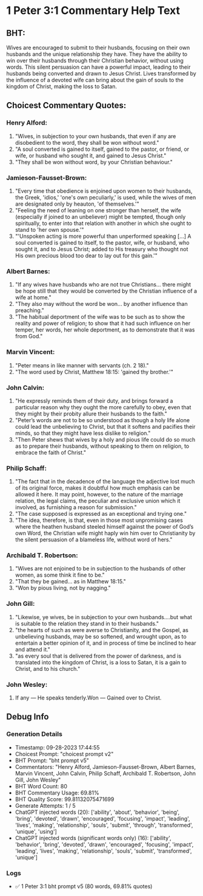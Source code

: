 # 1 Peter 3:1 Commentary Help Text

## BHT:
Wives are encouraged to submit to their husbands, focusing on their own husbands and the unique relationship they have. They have the ability to win over their husbands through their Christian behavior, without using words. This silent persuasion can have a powerful impact, leading to their husbands being converted and drawn to Jesus Christ. Lives transformed by the influence of a devoted wife can bring about the gain of souls to the kingdom of Christ, making the loss to Satan.

## Choicest Commentary Quotes:
### Henry Alford:
1. "Wives, in subjection to your own husbands, that even if any are disobedient to the word, they shall be won without word."
2. "A soul converted is gained to itself, gained to the pastor, or friend, or wife, or husband who sought it, and gained to Jesus Christ."
3. "They shall be won without word, by your Christian behaviour."

### Jamieson-Fausset-Brown:
1. "Every time that obedience is enjoined upon women to their husbands, the Greek, 'idios,' 'one's own peculiarly,' is used, while the wives of men are designated only by heauton, 'of themselves.'"
2. "Feeling the need of leaning on one stronger than herself, the wife (especially if joined to an unbeliever) might be tempted, though only spiritually, to enter into that relation with another in which she ought to stand to 'her own spouse.'"
3. "'Unspoken acting is more powerful than unperformed speaking [...] A soul converted is gained to itself, to the pastor, wife, or husband, who sought it, and to Jesus Christ; added to His treasury who thought not His own precious blood too dear to lay out for this gain.'"

### Albert Barnes:
1. "If any wives have husbands who are not true Christians... there might be hope still that they would be converted by the Christian influence of a wife at home."
2. "They also may without the word be won... by another influence than preaching."
3. "The habitual deportment of the wife was to be such as to show the reality and power of religion; to show that it had such influence on her temper, her words, her whole deportment, as to demonstrate that it was from God."

### Marvin Vincent:
1. "Peter means in like manner with servants (ch. 2 18)."
2. "The word used by Christ, Matthew 18:15: 'gained thy brother.'"

### John Calvin:
1. "He expressly reminds them of their duty, and brings forward a particular reason why they ought the more carefully to obey, even that they might by their probity allure their husbands to the faith."
2. "Peter’s words are not to be so understood as though a holy life alone could lead the unbelieving to Christ, but that it softens and pacifies their minds, so that they might have less dislike to religion."
3. "Then Peter shews that wives by a holy and pious life could do so much as to prepare their husbands, without speaking to them on religion, to embrace the faith of Christ."

### Philip Schaff:
1. "The fact that in the decadence of the language the adjective lost much of its original force, makes it doubtful how much emphasis can be allowed it here. It may point, however, to the nature of the marriage relation, the legal claims, the peculiar and exclusive union which it involved, as furnishing a reason for submission."
2. "The case supposed is expressed as an exceptional and trying one."
3. "The idea, therefore, is that, even in those most unpromising cases where the heathen husband steeled himself against the power of God’s own Word, the Christian wife might haply win him over to Christianity by the silent persuasion of a blameless life, without word of hers."

### Archibald T. Robertson:
1. "Wives are not enjoined to be in subjection to the husbands of other women, as some think it fine to be."
2. "That they be gained... as in Matthew 18:15."
3. "Won by pious living, not by nagging."

### John Gill:
1. "Likewise, ye wives, be in subjection to your own husbands....but what is suitable to the relation they stand in to their husbands." 
2. "the hearts of such as were averse to Christianity, and the Gospel, as unbelieving husbands, may be so softened, and wrought upon, as to entertain a better opinion of it, and in process of time be inclined to hear and attend it."
3. "as every soul that is delivered from the power of darkness, and is translated into the kingdom of Christ, is a loss to Satan, it is a gain to Christ, and to his church."

### John Wesley:
1. If any — He speaks tenderly.Won — Gained over to Christ.


## Debug Info
### Generation Details
- Timestamp: 09-28-2023 17:44:55
- Choicest Prompt: "choicest prompt v2"
- BHT Prompt: "bht prompt v5"
- Commentators: "Henry Alford, Jamieson-Fausset-Brown, Albert Barnes, Marvin Vincent, John Calvin, Philip Schaff, Archibald T. Robertson, John Gill, John Wesley"
- BHT Word Count: 80
- BHT Commentary Usage: 69.81%
- BHT Quality Score: 99.81132075471699
- Generate Attempts: 1 / 5
- ChatGPT injected words (20):
	['ability', 'about', 'behavior', 'being', 'bring', 'devoted', 'drawn', 'encouraged', 'focusing', 'impact', 'leading', 'lives', 'making', 'relationship', 'souls', 'submit', 'through', 'transformed', 'unique', 'using']
- ChatGPT injected words (significant words only) (16):
	['ability', 'behavior', 'bring', 'devoted', 'drawn', 'encouraged', 'focusing', 'impact', 'leading', 'lives', 'making', 'relationship', 'souls', 'submit', 'transformed', 'unique']

### Logs
- ✅ 1 Peter 3:1 bht prompt v5 (80 words, 69.81% quotes)